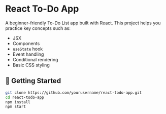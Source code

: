 # React To-Do App

A beginner-friendly To-Do List app built with React. This project helps you practice key concepts such as:

- JSX
- Components
- `useState` hook
- Event handling
- Conditional rendering
- Basic CSS styling

## 🚀 Getting Started

```bash
git clone https://github.com/yourusername/react-todo-app.git
cd react-todo-app
npm install
npm start
